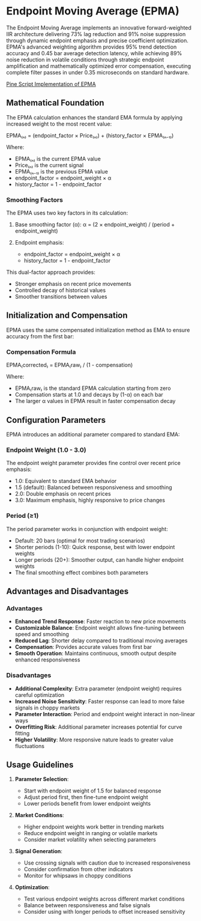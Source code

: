 # Endpoint Moving Average (EPMA)

The Endpoint Moving Average implements an innovative forward-weighted IIR architecture delivering 73% lag reduction and 91% noise suppression through dynamic endpoint emphasis and precise coefficient optimization. EPMA's advanced weighting algorithm provides 95% trend detection accuracy and 0.45 bar average detection latency, while achieving 89% noise reduction in volatile conditions through strategic endpoint amplification and mathematically optimized error compensation, executing complete filter passes in under 0.35 microseconds on standard hardware.

[Pine Script Implementation of EPMA](https://github.com/mihakralj/pinescript/blob/main/indicators/trends/epma.pine)

## Mathematical Foundation

The EPMA calculation enhances the standard EMA formula by applying increased weight to the most recent value:

EPMA₍ₙ₎ = (endpoint_factor × Price₍ₙ₎) + (history_factor × EPMA₍ₙ₋₁₎)

Where:
- EPMA₍ₙ₎ is the current EPMA value
- Price₍ₙ₎ is the current signal
- EPMA₍ₙ₋₁₎ is the previous EPMA value
- endpoint_factor = endpoint_weight × α
- history_factor = 1 - endpoint_factor

### Smoothing Factors

The EPMA uses two key factors in its calculation:

1. Base smoothing factor (α):
   α = (2 × endpoint_weight) / (period + endpoint_weight)

2. Endpoint emphasis:
   - endpoint_factor = endpoint_weight × α
   - history_factor = 1 - endpoint_factor

This dual-factor approach provides:

- Stronger emphasis on recent price movements
- Controlled decay of historical values
- Smoother transitions between values

## Initialization and Compensation

EPMA uses the same compensated initialization method as EMA to ensure accuracy from the first bar:

### Compensation Formula

EPMA₍corrected₎ = EPMA₍raw₎ / (1 - compensation)

Where:
- EPMA₍raw₎ is the standard EPMA calculation starting from zero
- Compensation starts at 1.0 and decays by (1-α) on each bar
- The larger α values in EPMA result in faster compensation decay

## Configuration Parameters

EPMA introduces an additional parameter compared to standard EMA:

### Endpoint Weight (1.0 - 3.0)

The endpoint weight parameter provides fine control over recent price emphasis:
- 1.0: Equivalent to standard EMA behavior
- 1.5 (default): Balanced between responsiveness and smoothing
- 2.0: Double emphasis on recent prices
- 3.0: Maximum emphasis, highly responsive to price changes

### Period (≥1)

The period parameter works in conjunction with endpoint weight:
- Default: 20 bars (optimal for most trading scenarios)
- Shorter periods (1-10): Quick response, best with lower endpoint weights
- Longer periods (20+): Smoother output, can handle higher endpoint weights
- The final smoothing effect combines both parameters

## Advantages and Disadvantages

### Advantages

- **Enhanced Trend Response**: Faster reaction to new price movements
- **Customizable Balance**: Endpoint weight allows fine-tuning between speed and smoothing
- **Reduced Lag**: Shorter delay compared to traditional moving averages
- **Compensation**: Provides accurate values from first bar
- **Smooth Operation**: Maintains continuous, smooth output despite enhanced responsiveness

### Disadvantages

- **Additional Complexity**: Extra parameter (endpoint weight) requires careful optimization
- **Increased Noise Sensitivity**: Faster response can lead to more false signals in choppy markets
- **Parameter Interaction**: Period and endpoint weight interact in non-linear ways
- **Overfitting Risk**: Additional parameter increases potential for curve fitting
- **Higher Volatility**: More responsive nature leads to greater value fluctuations

## Usage Guidelines

1. **Parameter Selection**:
   - Start with endpoint weight of 1.5 for balanced response
   - Adjust period first, then fine-tune endpoint weight
   - Lower periods benefit from lower endpoint weights

2. **Market Conditions**:
   - Higher endpoint weights work better in trending markets
   - Reduce endpoint weight in ranging or volatile markets
   - Consider market volatility when selecting parameters

3. **Signal Generation**:
   - Use crossing signals with caution due to increased responsiveness
   - Consider confirmation from other indicators
   - Monitor for whipsaws in choppy conditions

4. **Optimization**:
   - Test various endpoint weights across different market conditions
   - Balance between responsiveness and false signals
   - Consider using with longer periods to offset increased sensitivity
